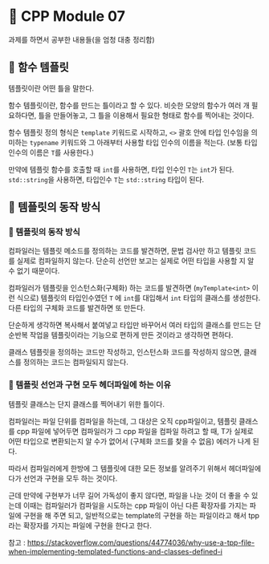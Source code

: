 # 🌟 CPP Module 07

과제를 하면서 공부한 내용들(을 엄청 대충 정리함)

## 🌸 함수 템플릿

템플릿이란 어떤 틀을 말한다.

함수 템플릿이란, 함수를 만드는 틀이라고 할 수 있다. 비슷한 모양의 함수가 여러 개 필요하다면, 틀을 만들어놓고, 그 틀을 이용해서 필요한 형태로 함수를 찍어내는 것이다.

함수 템플릿 정의 형식은 `template` 키워드로 시작하고, `<>` 괄호 안에 타입 인수임을 의미하는 `typename` 키워드와 그 아래부터 사용할 타입 인수의 이름을 적는다. (보통 타입 인수의 이름은 `T`를 사용한다.)

만약에 템플릿 함수를 호출할 때 `int`를 사용하면, 타입 인수인 `T`는 `int`가 된다. `std::string`을 사용하면, 타입인수 `T`는 `std::string` 타입이 된다.

## 🌸 템플릿의 동작 방식

### 🌱 템플릿의 동작 방식

컴파일러는 템플릿 메소드를 정의하는 코드를 발견하면, 문법 검사만 하고 템플릿 코드를 실제로 컴파일하지 않는다. 단순히 선언만 보고는 실제로 어떤 타입을 사용할 지 알 수 없기 때문이다.

컴파일러가 템플릿을 인스턴스화(구체화) 하는 코드를 발견하면 (`myTemplate<int>` 이런 식으로) 템플릿의 타입인수였던 `T` 에 `int`를 대입해서 `int` 타입의 클래스를 생성한다. 다른 타입의 구체화 코드를 발견하면 또 만든다.

단순하게 생각하면 복사해서 붙여넣고 타입만 바꾸어서 여러 타입의 클래스를 만드는 단순반복 작업을 템플릿이라는 기능으로 편하게 만든 것이라고 생각하면 편하다.

클래스 템플릿을 정의하는 코드만 작성하고, 인스턴스화 코드를 작성하지 않으면, 클래스를 정의하는 코드는 컴파일되지 않는다.

### 🌱 템플릿 선언과 구현 모두 헤더파일에 하는 이유

템플릿 클래스는 단지 클래스를 찍어내기 위한 틀이다.

컴파일러는 파일 단위를 컴파일을 하는데, 그 대상은 오직 cpp파일이고, 템플릿 클래스를 cpp 파일에 넣어두면 컴파일러가 그 cpp 파일을 컴파일 하려고 할 때, T가 실제로 어떤 타입으로 변환되는지 알 수가 없어서 (구체화 코드를 찾을 수 없음) 에러가 나게 된다.

따라서 컴파일러에게 한방에 그 템플릿에 대한 모든 정보를 알려주기 위해서 헤더파일에다가 선언과 구현을 모두 하는 것이다.

근데 만약에 구현부가 너무 길어 가독성이 좋지 않다면, 파일을 나눈 것이 더 좋을 수 있는데 이때는 컴파일러가 컴파일을 시도하는 cpp 파일이 아닌 다른 확장자를 가지는 파일에 구현을 해 주면 되고, 일반적으로는 template의 구현을 하는 파일이라고 해서 tpp라는 확장자를 가지는 파일에 구현을 한다고 한다.

참고 : <https://stackoverflow.com/questions/44774036/why-use-a-tpp-file-when-implementing-templated-functions-and-classes-defined-i>
